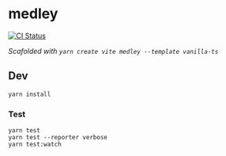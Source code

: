 # medley

[![CI Status](https://github.com/mebble/medley/workflows/CI/badge.svg)](https://github.com/mebble/medley/actions)

_Scafolded with `yarn create vite medley --template vanilla-ts`_

## Dev

```
yarn install
```

### Test

```
yarn test
yarn test --reporter verbose
yarn test:watch
```
